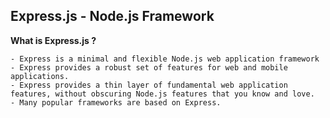<h2>Express.js - Node.js Framework</h2>

**What is Express.js ?**

	- Express is a minimal and flexible Node.js web application framework 
	- Express provides a robust set of features for web and mobile applications.
	- Express provides a thin layer of fundamental web application features, without obscuring Node.js features that you know and love.
	- Many popular frameworks are based on Express.
	
